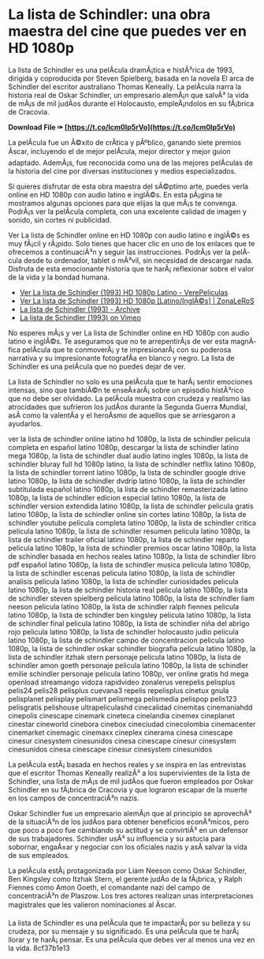 
 
# La lista de Schindler: una obra maestra del cine que puedes ver en HD 1080p
 
La lista de Schindler es una pelÃ­cula dramÃ¡tica e histÃ³rica de 1993, dirigida y coproducida por Steven Spielberg, basada en la novela El arca de Schindler del escritor australiano Thomas Keneally. La pelÃ­cula narra la historia real de Oskar Schindler, un empresario alemÃ¡n que salvÃ³ la vida de mÃ¡s de mil judÃ­os durante el Holocausto, empleÃ¡ndolos en su fÃ¡brica de Cracovia.
 
**Download File ✑ [https://t.co/lcm0Ip5rVo](https://t.co/lcm0Ip5rVo)**


 
La pelÃ­cula fue un Ã©xito de crÃ­tica y pÃºblico, ganando siete premios Ãscar, incluyendo el de mejor pelÃ­cula, mejor director y mejor guion adaptado. AdemÃ¡s, fue reconocida como una de las mejores pelÃ­culas de la historia del cine por diversas instituciones y medios especializados.
 
Si quieres disfrutar de esta obra maestra del sÃ©ptimo arte, puedes verla online en HD 1080p con audio latino e inglÃ©s. En esta pÃ¡gina te mostramos algunas opciones para que elijas la que mÃ¡s te convenga. PodrÃ¡s ver la pelÃ­cula completa, con una excelente calidad de imagen y sonido, sin cortes ni publicidad.
 
Ver La lista de Schindler online en HD 1080p con audio latino e inglÃ©s es muy fÃ¡cil y rÃ¡pido. Solo tienes que hacer clic en uno de los enlaces que te ofrecemos a continuaciÃ³n y seguir las instrucciones. PodrÃ¡s ver la pelÃ­cula desde tu ordenador, tablet o mÃ³vil, sin necesidad de descargar nada. Disfruta de esta emocionante historia que te harÃ¡ reflexionar sobre el valor de la vida y la bondad humana.
 
- [Ver La lista de Schindler (1993) HD 1080p Latino - VerePeliculas](https://wvw.verepeliculas.com/la-lista-de-schindler/)
- [Ver La lista de Schindler (1993) HD 1080p \[Latino/InglÃ©s\] | ZonaLeRoS](https://www.zona-leros.com/peliculas/la-lista-de-schindler-hd-la)
- [La lista de Schindler (1993) - Archive](https://archive.org/details/lalistadeschindler1993stevenspielberg_201912)
- [La lista de Schindler (1993) on Vimeo](https://vimeo.com/425126359)

No esperes mÃ¡s y ver La lista de Schindler online en HD 1080p con audio latino e inglÃ©s. Te aseguramos que no te arrepentirÃ¡s de ver esta magnÃ­fica pelÃ­cula que te conmoverÃ¡ y te impresionarÃ¡ con su poderosa narrativa y su impresionante fotografÃ­a en blanco y negro. La lista de Schindler es una pelÃ­cula que no puedes dejar de ver.
  
La lista de Schindler no solo es una pelÃ­cula que te harÃ¡ sentir emociones intensas, sino que tambiÃ©n te enseÃ±arÃ¡ sobre un episodio histÃ³rico que no debe ser olvidado. La pelÃ­cula muestra con crudeza y realismo las atrocidades que sufrieron los judÃ­os durante la Segunda Guerra Mundial, asÃ­ como la valentÃ­a y el heroÃ­smo de aquellos que se arriesgaron a ayudarlos.
 
ver la lista de schindler online latino hd 1080p,  la lista de schindler pelicula completa en español latino 1080p,  descargar la lista de schindler latino mega 1080p,  la lista de schindler dual audio latino ingles 1080p,  la lista de schindler bluray full hd 1080p latino,  la lista de schindler netflix latino 1080p,  la lista de schindler torrent latino 1080p,  la lista de schindler google drive latino 1080p,  la lista de schindler dvdrip latino 1080p,  la lista de schindler subtitulada español latino 1080p,  la lista de schindler remasterizada latino 1080p,  la lista de schindler edicion especial latino 1080p,  la lista de schindler version extendida latino 1080p,  la lista de schindler pelicula gratis latino 1080p,  la lista de schindler online sin cortes latino 1080p,  la lista de schindler youtube pelicula completa latino 1080p,  la lista de schindler critica pelicula latino 1080p,  la lista de schindler resumen pelicula latino 1080p,  la lista de schindler trailer oficial latino 1080p,  la lista de schindler reparto pelicula latino 1080p,  la lista de schindler premios oscar latino 1080p,  la lista de schindler basada en hechos reales latino 1080p,  la lista de schindler libro pdf español latino 1080p,  la lista de schindler musica pelicula latino 1080p,  la lista de schindler escenas pelicula latino 1080p,  la lista de schindler analisis pelicula latino 1080p,  la lista de schindler curiosidades pelicula latino 1080p,  la lista de schindler historia real pelicula latino 1080p,  la lista de schindler steven spielberg pelicula latino 1080p,  la lista de schindler liam neeson pelicula latino 1080p,  la lista de schindler ralph fiennes pelicula latino 1080p,  la lista de schindler ben kingsley pelicula latino 1080p,  la lista de schindler final pelicula latino 1080p,  la lista de schindler niña del abrigo rojo pelicula latino 1080p,  la lista de schindler holocausto judio pelicula latino 1080p,  la lista de schindler campo de concentracion pelicula latino 1080p,  la lista de schindler oskar schindler biografia pelicula latino 1080p,  la lista de schindler itzhak stern personaje pelicula latino 1080p,  la lista de schindler amon goeth personaje pelicula latino 1080p,  la lista de schindler emilie schindler personaje pelicula latino 1080p,  ver online gratis hd mega openload streamango vidoza rapidvideo zonalerus verepelis pelisplus pelis24 pelis28 pelisplus cuevana3 repelis repelisplus cinetux gnula pelisplanet pelisplay pelismart pelismega pelismedia pelispop pelis123 pelisgratis pelishouse ultrapeliculashd cinecalidad cinemitas cinemaniahdd cinepolis cinescape cinemark cineteca cinelandia cinemex cineplanet cinestar cineworld cinebora cinebox cineciudad cinecolombia cinemacenter cinemarket cinemagic cinemaxx cineplex cinerama cinesa cinescape cinesur cinesystem cinesunidos cinesa cinescape cinesur cinesystem cinesunidos cinesa cinescape cinesur cinesystem cinesunidos
 
La pelÃ­cula estÃ¡ basada en hechos reales y se inspira en las entrevistas que el escritor Thomas Keneally realizÃ³ a los supervivientes de la lista de Schindler, una lista de mÃ¡s de mil judÃ­os que fueron empleados por Oskar Schindler en su fÃ¡brica de Cracovia y que lograron escapar de la muerte en los campos de concentraciÃ³n nazis.
 
Oskar Schindler fue un empresario alemÃ¡n que al principio se aprovechÃ³ de la situaciÃ³n de los judÃ­os para obtener beneficios econÃ³micos, pero que poco a poco fue cambiando su actitud y se convirtiÃ³ en un defensor de sus trabajadores. Schindler usÃ³ su influencia y su astucia para sobornar, engaÃ±ar y negociar con los oficiales nazis y asÃ­ salvar la vida de sus empleados.
 
La pelÃ­cula estÃ¡ protagonizada por Liam Neeson como Oskar Schindler, Ben Kingsley como Itzhak Stern, el gerente judÃ­o de la fÃ¡brica, y Ralph Fiennes como Amon Goeth, el comandante nazi del campo de concentraciÃ³n de Plaszow. Los tres actores realizan unas interpretaciones magistrales que les valieron nominaciones al Ãscar.
 
La lista de Schindler es una pelÃ­cula que te impactarÃ¡ por su belleza y su crudeza, por su mensaje y su significado. Es una pelÃ­cula que te harÃ¡ llorar y te harÃ¡ pensar. Es una pelÃ­cula que debes ver al menos una vez en la vida.
 8cf37b1e13
 
